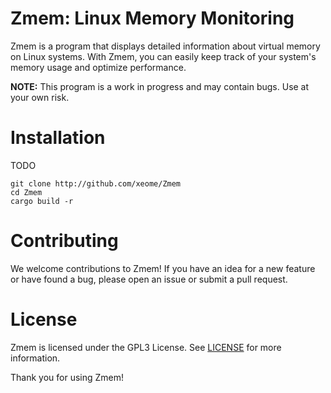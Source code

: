 # Zmem: Linux Memory Monitoring
Zmem is a program that displays detailed information about virtual memory on Linux systems. With Zmem, you can easily keep track of your system's memory usage and optimize performance.

**NOTE:** This program is a work in progress and may contain bugs. Use at your own risk.

# Installation
TODO

```
git clone http://github.com/xeome/Zmem
cd Zmem
cargo build -r
```

# Contributing
We welcome contributions to Zmem! If you have an idea for a new feature or have found a bug, please open an issue or submit a pull request.

# License
Zmem is licensed under the GPL3 License. See [LICENSE](LICENSE) for more information.

Thank you for using Zmem!
